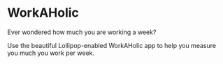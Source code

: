 # WorkAHolic

Ever wondered how much you are working a week?

Use the beautiful Lollipop-enabled WorkAHolic app to help you measure you much you work per week. 